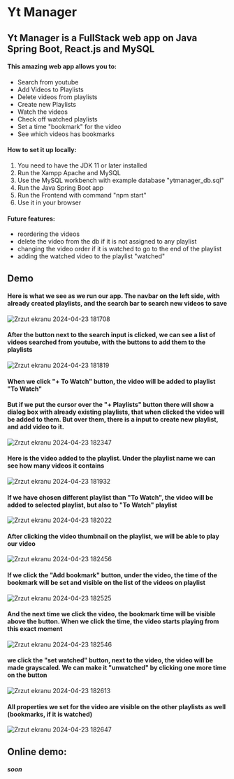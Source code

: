 # Yt Manager

## Yt Manager is a FullStack web app on Java Spring Boot, React.js and MySQL

#### This amazing web app allows you to:
* Search from youtube
* Add Videos to Playlists
* Delete videos from playlists
* Create new Playlists
* Watch the videos
* Check off watched playlists
* Set a time "bookmark" for the video
* See which videos has bookmarks

#### How to set it up locally:
1. You need to have the JDK 11 or later installed
2. Run the Xampp Apache and MySQL
3. Use the MySQL workbench with example database "ytmanager_db.sql"
4. Run the Java Spring Boot app
5. Run the Frontend with command "npm start"
6. Use it in your browser

#### Future features:
* reordering the videos
* delete the video from the db if it is not assigned to any playlist
* changing the video order if it is watched to go to the end of the playlist
* adding the watched video to the playlist "watched"

## Demo
#### Here is what we see as we run our app. The navbar on the left side, with already created playlists, and the search bar to search new videos to save
![Zrzut ekranu 2024-04-23 181708](https://github.com/DanielPawlowicz/Yt-Manager-FullStack/assets/91285163/423d5ce4-9664-4649-8bc7-3fc5bcd74dcb)

#### After the button next to the search input is clicked, we can see a list of videos searched from youtube, with the buttons to add them to the playlists
![Zrzut ekranu 2024-04-23 181819](https://github.com/DanielPawlowicz/Yt-Manager-FullStack/assets/91285163/77ae2b41-3667-4af4-8d73-98e94f24a95c)

#### When we click  "+ To Watch" button, the video will be added to playlist "To Watch"
#### But if we put the cursor over the "+ Playlists" button there will show a dialog box with already existing playlists, that when clicked the video will be added to them. But over them, there is a input to create new playlist, and add video to it.
![Zrzut ekranu 2024-04-23 182347](https://github.com/DanielPawlowicz/Yt-Manager-FullStack/assets/91285163/d9635056-c436-47cd-a6a8-d11ab44f2f90)

#### Here is the video added to the playlist. Under the playlist name we can see how many videos it contains
![Zrzut ekranu 2024-04-23 181932](https://github.com/DanielPawlowicz/Yt-Manager-FullStack/assets/91285163/42a57ea5-d8a3-4527-94be-469d46c1406a)

#### If we have chosen different playlist than "To Watch", the video will be added to selected playlist, but also to "To Watch" playlist
![Zrzut ekranu 2024-04-23 182022](https://github.com/DanielPawlowicz/Yt-Manager-FullStack/assets/91285163/ba532b18-7775-49ea-93fa-29c872ec0e2a)

#### After clicking the video thumbnail on the playlist, we will be able to play our video
![Zrzut ekranu 2024-04-23 182456](https://github.com/DanielPawlowicz/Yt-Manager-FullStack/assets/91285163/40589fd8-dbfa-4f3b-a1c9-388e7a75f0b3)

#### If we click the "Add bookmark" button, under the video, the time of the bookmark will be set and visible on the list of the videos on playlist 
![Zrzut ekranu 2024-04-23 182525](https://github.com/DanielPawlowicz/Yt-Manager-FullStack/assets/91285163/4e3ea7be-76e3-476e-b633-1a92d0d8a534)

#### And the next time we click the video, the bookmark time will be visible above the button. When we click the time, the video starts playing from this exact moment
![Zrzut ekranu 2024-04-23 182546](https://github.com/DanielPawlowicz/Yt-Manager-FullStack/assets/91285163/84773e8a-e030-4243-9a53-4fde0f41dba0)

#### we click the "set watched" button, next to the video, the video will be made grayscaled. We can make it "unwatched" by clicking one more time on the button
![Zrzut ekranu 2024-04-23 182613](https://github.com/DanielPawlowicz/Yt-Manager-FullStack/assets/91285163/748e04ac-7fee-4b49-aca3-de61b0158d23)

#### All properties we set for the video are visible on the other playlists as well (bookmarks, if it is watched)
![Zrzut ekranu 2024-04-23 182647](https://github.com/DanielPawlowicz/Yt-Manager-FullStack/assets/91285163/39e71389-c8e1-4ff6-871b-57d72d9b108d)


## Online demo:
#### *soon*

